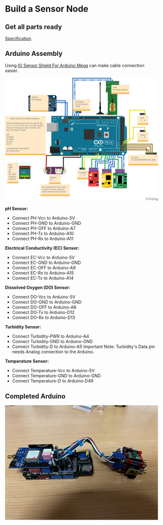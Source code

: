 # Build a Sensor Node

## Get all parts ready

[Specification](./Documentation/Hardware/Specification.md)

## Arduino Assembly

Using [IO Sensor Shield For Arduino Mega](https://www.dfrobot.com/product-560.html) can make cable connection easier.

<img src="Documentation/Pictures/water_arduino/Water_Sensor_End_Node_2023_bb.png">

**pH Sensor:**

- Connect PH-Vcc to Arduino-5V
- Connect PH-GND to Arduino-GND
- Connect PH-OFF to Arduino-A7
- Connect PH-Tx to Arduino-A10
- Connect PH-Rx to Arduino-A11

**Electrical Conductivity (EC) Sensor:**

- Connect EC-Vcc to Arduino-5V
- Connect EC-GND to Arduino-GND
- Connect EC-OFF to Arduino-A9
- Connect EC-Rx to Arduino-A15
- Connect EC-Tx to Arduino-A14

**Dissolved Oxygen (DO) Sensor:**

- Connect DO-Vcc to Arduino-5V
- Connect DO-GND to Arduino-GND
- Connect DO-OFF to Arduino-A8
- Connect DO-Tx to Arduino-D12
- Connect DO-Rx to Arduino-D13

**Turbidity Sensor:**

- Connect Turbidity-PWR to Arduino-A4
- Connect Turbidity-GND to Arduino-GND
- Connect Turbidity-D to Arduino-A5
Important Note: Turbidity's Data pin needs Analog connection to the Arduino.

**Temperature Sensor:**

- Connect Temperature-Vcc to Arduino-5V
- Connect Temperature-GND to Arduino-GND
- Connect Temperature-D to Arduino-D49

## Completed Arduino

<img src="Documentation/Pictures/water_arduino/IMG_2225.jpeg">